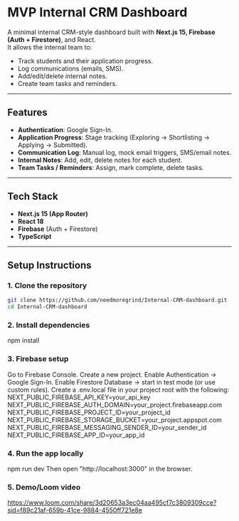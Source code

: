 # MVP Internal CRM Dashboard  

A minimal internal CRM-style dashboard built with **Next.js 15, Firebase (Auth + Firestore)**, and React.  
It allows the internal team to:  
- Track students and their application progress.  
- Log communications (emails, SMS).  
- Add/edit/delete internal notes.  
- Create team tasks and reminders.  

---

## Features  
- **Authentication**: Google Sign-In.  
- **Application Progress**: Stage tracking (Exploring → Shortlisting → Applying → Submitted).  
- **Communication Log**: Manual log, mock email triggers, SMS/email notes.  
- **Internal Notes**: Add, edit, delete notes for each student.  
- **Team Tasks / Reminders**: Assign, mark complete, delete tasks.  

---

## Tech Stack  
- **Next.js 15 (App Router)**  
- **React 18**  
- **Firebase** (Auth + Firestore)  
- **TypeScript**  

---

## Setup Instructions  

### 1. Clone the repository  
```bash
git clone https://github.com/needmoregrind/Internal-CRM-dashboard.git
cd Internal-CRM-dashboard
```
### 2. Install dependencies
npm install

### 3. Firebase setup
Go to Firebase Console.
Create a new project.
Enable Authentication → Google Sign-In.
Enable Firestore Database → start in test mode (or use custom rules).
Create a .env.local file in your project root with the following:
NEXT_PUBLIC_FIREBASE_API_KEY=your_api_key
NEXT_PUBLIC_FIREBASE_AUTH_DOMAIN=your_project.firebaseapp.com
NEXT_PUBLIC_FIREBASE_PROJECT_ID=your_project_id
NEXT_PUBLIC_FIREBASE_STORAGE_BUCKET=your_project.appspot.com
NEXT_PUBLIC_FIREBASE_MESSAGING_SENDER_ID=your_sender_id
NEXT_PUBLIC_FIREBASE_APP_ID=your_app_id

### 4. Run the app locally
npm run dev
Then open "http://localhost:3000" in the browser.

### 5. Demo/Loom video

https://www.loom.com/share/3d20653a3ec04aa495cf7c3809309cce?sid=f89c21af-659b-41ce-9884-4550ff721e8e